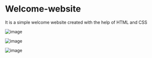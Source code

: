 # Welcome-website
It is a simple welcome website created with the help of HTML and CSS






![image](https://user-images.githubusercontent.com/51801088/137584687-0257dec0-bca4-4453-b92d-5e43fb5c28da.png)


![image](https://user-images.githubusercontent.com/51801088/137584692-f56575e2-7c44-42e3-a3d0-726285bfd5d3.png)


![image](https://user-images.githubusercontent.com/51801088/137584698-2f3664b3-aa07-4ac8-ad98-024d897fb197.png)


